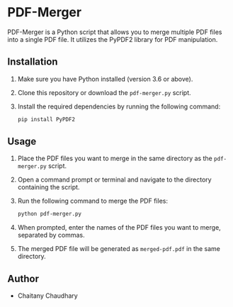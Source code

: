 # PDF-Merger

PDF-Merger is a Python script that allows you to merge multiple PDF files into a single PDF file. It utilizes the PyPDF2 library for PDF manipulation.


## Installation

1. Make sure you have Python installed (version 3.6 or above).
2. Clone this repository or download the `pdf-merger.py` script.
3. Install the required dependencies by running the following command:

   ```bash
   pip install PyPDF2
   ```

## Usage

1. Place the PDF files you want to merge in the same directory as the `pdf-merger.py` script.
2. Open a command prompt or terminal and navigate to the directory containing the script.
3. Run the following command to merge the PDF files:

   ```bash
   python pdf-merger.py
   ```

4. When prompted, enter the names of the PDF files you want to merge, separated by commas.
5. The merged PDF file will be generated as `merged-pdf.pdf` in the same directory.

## Author

- Chaitany Chaudhary
